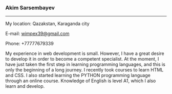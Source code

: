 ### Akim Sarsembayev
***
My location: Qazakstan, Karaganda city

E-mail: wimpex39@gmail.com

Phone: +77777679339

My experience in web development is small. However, I have a great desire to develop it in order to become a competent specialist.
At the moment, I have just taken the first step in learning programming languages, and this is only the beginning of a long journey.
I recently took courses to learn HTML and CSS. I also started learning the PYTHON programming language through an online course.
Knowledge of English is level A1, which I also learn and develop.
